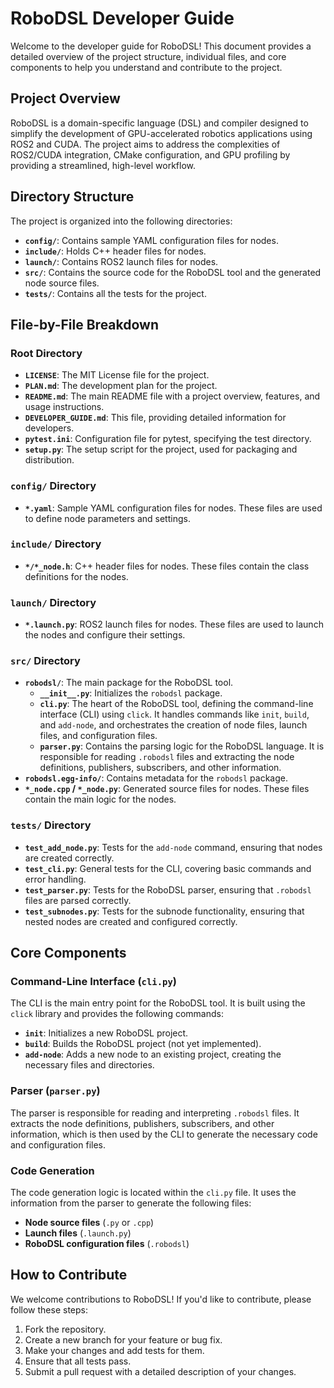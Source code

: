 # RoboDSL Developer Guide

Welcome to the developer guide for RoboDSL! This document provides a detailed overview of the project structure, individual files, and core components to help you understand and contribute to the project.

## Project Overview

RoboDSL is a domain-specific language (DSL) and compiler designed to simplify the development of GPU-accelerated robotics applications using ROS2 and CUDA. The project aims to address the complexities of ROS2/CUDA integration, CMake configuration, and GPU profiling by providing a streamlined, high-level workflow.

## Directory Structure

The project is organized into the following directories:

- **`config/`**: Contains sample YAML configuration files for nodes.
- **`include/`**: Holds C++ header files for nodes.
- **`launch/`**: Contains ROS2 launch files for nodes.
- **`src/`**: Contains the source code for the RoboDSL tool and the generated node source files.
- **`tests/`**: Contains all the tests for the project.

## File-by-File Breakdown

### Root Directory

- **`LICENSE`**: The MIT License file for the project.
- **`PLAN.md`**: The development plan for the project.
- **`README.md`**: The main README file with a project overview, features, and usage instructions.
- **`DEVELOPER_GUIDE.md`**: This file, providing detailed information for developers.
- **`pytest.ini`**: Configuration file for pytest, specifying the test directory.
- **`setup.py`**: The setup script for the project, used for packaging and distribution.

### `config/` Directory

- **`*.yaml`**: Sample YAML configuration files for nodes. These files are used to define node parameters and settings.

### `include/` Directory

- **`*/*_node.h`**: C++ header files for nodes. These files contain the class definitions for the nodes.

### `launch/` Directory

- **`*.launch.py`**: ROS2 launch files for nodes. These files are used to launch the nodes and configure their settings.

### `src/` Directory

- **`robodsl/`**: The main package for the RoboDSL tool.
  - **`__init__.py`**: Initializes the `robodsl` package.
  - **`cli.py`**: The heart of the RoboDSL tool, defining the command-line interface (CLI) using `click`. It handles commands like `init`, `build`, and `add-node`, and orchestrates the creation of node files, launch files, and configuration files.
  - **`parser.py`**: Contains the parsing logic for the RoboDSL language. It is responsible for reading `.robodsl` files and extracting the node definitions, publishers, subscribers, and other information.
- **`robodsl.egg-info/`**: Contains metadata for the `robodsl` package.
- **`*_node.cpp` / `*_node.py`**: Generated source files for nodes. These files contain the main logic for the nodes.

### `tests/` Directory

- **`test_add_node.py`**: Tests for the `add-node` command, ensuring that nodes are created correctly.
- **`test_cli.py`**: General tests for the CLI, covering basic commands and error handling.
- **`test_parser.py`**: Tests for the RoboDSL parser, ensuring that `.robodsl` files are parsed correctly.
- **`test_subnodes.py`**: Tests for the subnode functionality, ensuring that nested nodes are created and configured correctly.

## Core Components

### Command-Line Interface (`cli.py`)

The CLI is the main entry point for the RoboDSL tool. It is built using the `click` library and provides the following commands:

- **`init`**: Initializes a new RoboDSL project.
- **`build`**: Builds the RoboDSL project (not yet implemented).
- **`add-node`**: Adds a new node to an existing project, creating the necessary files and directories.

### Parser (`parser.py`)

The parser is responsible for reading and interpreting `.robodsl` files. It extracts the node definitions, publishers, subscribers, and other information, which is then used by the CLI to generate the necessary code and configuration files.

### Code Generation

The code generation logic is located within the `cli.py` file. It uses the information from the parser to generate the following files:

- **Node source files** (`.py` or `.cpp`)
- **Launch files** (`.launch.py`)
- **RoboDSL configuration files** (`.robodsl`)

## How to Contribute

We welcome contributions to RoboDSL! If you'd like to contribute, please follow these steps:

1.  Fork the repository.
2.  Create a new branch for your feature or bug fix.
3.  Make your changes and add tests for them.
4.  Ensure that all tests pass.
5.  Submit a pull request with a detailed description of your changes.
